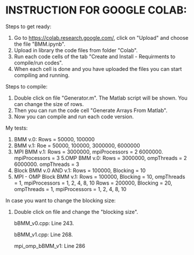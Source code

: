 # INSTRUCTION FOR GOOGLE COLAB:

Steps to get ready:
1. Go to https://colab.research.google.com/, click on "Upload" and choose the file "BMM.ipynb".
2. Upload in library the code files from folder "Colab".
3. Run each code cells of the tab "Create and Install - Requirments to compile/run codes".
4. When each cell is done and you have uploaded the files you can start compiling and running.

Steps to compile:
1. Double click on file "Generator.m". The Matlab script will be shown. You can change the size of rows.
2. Then you can run the code cell "Generate Arrays From Matlab".
3. Now you can compile and run each code version.

My tests:
1. BMM v.0: Rows = 50000, 100000
2. BMM v.1: Roe = 50000, 100000, 3000000, 6000000
3. MPI BMM v.1: Rows = 3000000, mpiProcessors = 2
                       6000000. mpiProcessors = 3
5.OMP BMM v.0: Rows = 3000000, ompThreads = 2
                      6000000. ompThreads = 3  
6. Block BMM v.0 AND v.1: Rows = 100000, Blocking = 10
7. MPI - OMP Block BMM v.1: Rows = 100000, Blocking = 10, ompThreads = 1, mpiProcessors = 1, 2, 4, 8, 10
                            Rows = 200000, Blocking = 20, ompThreads = 1, mpiProcessors = 1, 2, 4, 8, 10



In case you want to change the blocking size:
1. Double click on file and change the "blocking size".

    bBMM_v0.cpp: Line 243.
    
    bBMM_v1.cpp: Line 268.
    
    mpi_omp_bBMM_v1: Line 286
